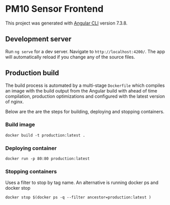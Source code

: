 # PM10 Sensor Frontend

This project was generated with [Angular CLI](https://github.com/angular/angular-cli) version 7.3.8.

## Development server

Run `ng serve` for a dev server. Navigate to `http://localhost:4200/`. The app will automatically reload if you change any of the source files.

## Production build

The build process is automated by a multi-stage ``Dockerfile`` which compiles an image with the build output from 
the Angular build with ahead of time compilation, production optimizations and configured with the latest version of nginx.

Below are the are the steps for building, deploying and stopping containers. 

### Build image
```
docker build -t production:latest .
```

### Deploying container

```
docker run -p 80:80 production:latest
```

### Stopping containers

Uses a filter to stop by tag name. An alternative is running docker ps and docker stop <container id>

```
docker stop $(docker ps -q --filter ancestor=production:latest )
```

